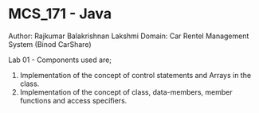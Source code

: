 # MCS_171 - Java
Author: Rajkumar Balakrishnan Lakshmi
Domain: Car Rentel Management System (Binod CarShare)

Lab 01 - Components used are;
1. Implementation of the concept of control statements and Arrays in the class.
2. Implementation of the concept of class, data-members, member functions and access specifiers.
